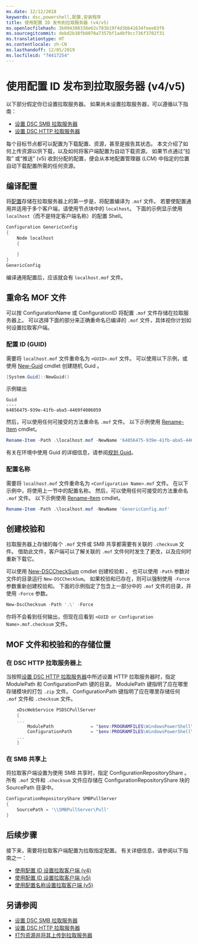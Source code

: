 ```yaml
---
ms.date: 12/12/2018
keywords: dsc,powershell,配置,安装程序
title: 使用配置 ID 发布到拉取服务器 (v4/v5)
ms.openlocfilehash: 3b094308338e62c783b19f4d3bb41634feee63f6
ms.sourcegitcommit: debd2b38fb8070a7357bf1a4bf9cc736f3702f31
ms.translationtype: HT
ms.contentlocale: zh-CN
ms.lasthandoff: 12/05/2019
ms.locfileid: "74417254"
---
```

# <a name="publish-to-a-pull-server-using-configuration-ids-v4v5"></a>使用配置 ID 发布到拉取服务器 (v4/v5)

以下部分假定你已设置拉取服务器。 如果尚未设置拉取服务器，可以遵循以下指南：

- [设置 DSC SMB 拉取服务器](pullServerSmb.md)
- [设置 DSC HTTP 拉取服务器](pullServer.md)

每个目标节点都可以配置为下载配置、资源，甚至是报告其状态。 本文介绍了如何上传资源以供下载，以及如何将客户端配置为自动下载资源。 如果节点通过“拉取”  或“推送”  (v5) 收到分配的配置，便会从本地配置管理器 (LCM) 中指定的位置自动下载配置所需的任何资源。

## <a name="compile-configurations"></a>编译配置

将[配置](../configurations/configurations.md)存储在拉取服务器上的第一步是，将配置编译为 `.mof` 文件。 若要使配置通用并适用于多个客户端，请使用节点块中的 `localhost`。 下面的示例显示使用 `localhost`（而不是特定客户端名称）的配置 Shell。

```powershell
Configuration GenericConfig
{
    Node localhost
    {

    }
}
GenericConfig
```

编译通用配置后，应该就会有 `localhost.mof` 文件。

## <a name="renaming-the-mof-file"></a>重命名 MOF 文件

可以按 ConfigurationName  或 ConfigurationID  将配置 `.mof` 文件存储在拉取服务器上。 可以选择下面的部分来正确重命名已编译的 `.mof` 文件，具体视你计划如何设置拉取客户端。

### <a name="configuration-ids-guid"></a>配置 ID (GUID)

需要将 `localhost.mof` 文件重命名为 `<GUID>.mof` 文件。 可以使用以下示例，或使用 [New-Guid](/powershell/module/microsoft.powershell.utility/new-guid) cmdlet 创建随机 Guid  。

```powershell
[System.Guid]::NewGuid()
```

示例输出

```Output
Guid
----
64856475-939e-41fb-aba5-4469f4006059
```

然后，可以使用任何可接受的方法重命名 `.mof` 文件。 以下示例使用 [Rename-Item](/powershell/module/microsoft.powershell.management/rename-item) cmdlet。

```powershell
Rename-Item -Path .\localhost.mof -NewName '64856475-939e-41fb-aba5-4469f4006059.mof'
```

有关在环境中使用 Guid  的详细信息，请参阅[规划 Guid](/powershell/scripting/dsc/secureserver#guids)。

### <a name="configuration-names"></a>配置名称

需要将 `localhost.mof` 文件重命名为 `<Configuration Name>.mof` 文件。 在以下示例中，将使用上一节中的配置名称。 然后，可以使用任何可接受的方法重命名 `.mof` 文件。 以下示例使用 [Rename-Item](/powershell/module/microsoft.powershell.management/rename-item) cmdlet。

```powershell
Rename-Item -Path .\localhost.mof -NewName 'GenericConfig.mof'
```

## <a name="create-the-checksum"></a>创建校验和

拉取服务器上存储的每个 `.mof` 文件或 SMB 共享都需要有关联的 `.checksum` 文件。
借助此文件，客户端可以了解关联的 `.mof` 文件何时发生了更改，以及应何时重新下载它。

可以使用 [New-DSCCheckSum](/powershell/module/psdesiredstateconfiguration/new-dscchecksum) cmdlet 创建校验和  。 也可以使用 `-Path` 参数对文件的目录运行 `New-DSCCheckSum`。
如果校验和已存在，则可以强制使用 `-Force` 参数重新创建校验和。 下面的示例指定了包含上一部分中的 `.mof` 文件的目录，并使用 `-Force` 参数。

```powershell
New-DscChecksum -Path '.\' -Force
```

你将不会看到任何输出，但现在应看到 `<GUID or Configuration Name>.mof.checksum` 文件。

## <a name="where-to-store-mof-files-and-checksums"></a>MOF 文件和校验和的存储位置

### <a name="on-a-dsc-http-pull-server"></a>在 DSC HTTP 拉取服务器上

当按照[设置 DSC HTTP 拉取服务器](pullServer.md)中所述设置 HTTP 拉取服务器时，指定 ModulePath  和 ConfigurationPath  键的目录。 ModulePath  键指明了应在哪里存储模块的打包 `.zip` 文件。 ConfigurationPath  键指明了应在哪里存储任何 `.mof` 文件和 `.checksum` 文件。

```powershell
    xDscWebService PSDSCPullServer
    {
    ...
        ModulePath              = "$env:PROGRAMFILES\WindowsPowerShell\DscService\Modules"
        ConfigurationPath       = "$env:PROGRAMFILES\WindowsPowerShell\DscService\Configuration"
    ...
    }

```

### <a name="on-an-smb-share"></a>在 SMB 共享上

将拉取客户端设置为使用 SMB 共享时，指定 ConfigurationRepositoryShare  。
所有 `.mof` 文件和 `.checksum` 文件应存储在 ConfigurationRepositoryShare  块的 SourcePath  目录中。

```powershell
ConfigurationRepositoryShare SMBPullServer
{
    SourcePath = '\\SMBPullServer\Pull'
}
```

## <a name="next-steps"></a>后续步骤

接下来，需要将拉取客户端配置为拉取指定配置。 有关详细信息，请参阅以下指南之一：

- [使用配置 ID 设置拉取客户端 (v4)](pullClientConfigId4.md)
- [使用配置 ID 设置拉取客户端 (v5)](pullClientConfigId.md)
- [使用配置名称设置拉取客户端 (v5)](pullClientConfigNames.md)

## <a name="see-also"></a>另请参阅

- [设置 DSC SMB 拉取服务器](pullServerSmb.md)
- [设置 DSC HTTP 拉取服务器](pullServer.md)
- [打包资源并将其上传到拉取服务器](package-upload-resources.md)
